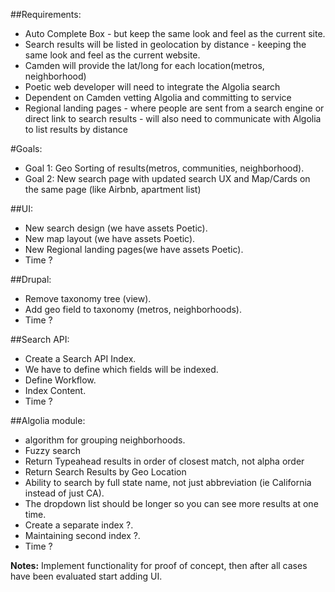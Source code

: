 ##Requirements:
- Auto Complete Box - but keep the same look and feel as the current site.
- Search results will be listed in geolocation by distance - keeping the same look and feel as the current website.
- Camden will provide the lat/long for each location(metros, neighborhood)
- Poetic web developer will need to integrate the Algolia search
- Dependent on Camden vetting Algolia and committing to service
- Regional landing pages - where people are sent from a search engine or direct link to search results - will also need to communicate with Algolia to list results by distance

#Goals:
- Goal 1: Geo Sorting of results(metros, communities, neighborhood).
- Goal 2: New search page with updated search UX and Map/Cards on the same page (like Airbnb, apartment list)

##UI:
- New search design (we have assets Poetic).
- New map layout (we have assets Poetic).
- New Regional landing pages(we have assets Poetic). 
- Time ?

##Drupal:
- Remove taxonomy tree (view).
- Add geo field to taxonomy (metros, neighborhoods).
- Time ?

##Search API:
- Create a Search API Index.
- We have to define which fields will be indexed.
- Define Workflow.
- Index Content.
- Time ?

##Algolia module:
- algorithm for grouping neighborhoods.
- Fuzzy search
- Return Typeahead results in order of closest match, not alpha order
- Return Search Results by Geo Location
- Ability to search by full state name, not just abbreviation (ie California instead of just CA).
- The dropdown list should be longer so you can see more results at one time.
- Create a separate index ?. 
- Maintaining second index ?.
- Time ?

**Notes:** Implement functionality for proof of concept, then after all cases have been evaluated start adding UI.
